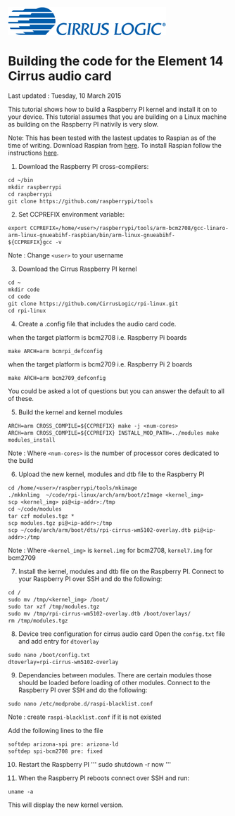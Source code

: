 ![Cirrus Logic Logo](https://github.com/CirrusLogic/wiki-content/blob/master/logos/Cirrus%20Logic%20286.png)

# Building the code for the Element 14 Cirrus audio card

Last updated : Tuesday, 10 March 2015

This tutorial shows how to build a Raspberry PI kernel and install it on to your device. This tutorial assumes that you are building on a Linux machine as building on the Raspberry PI nativily is very slow.

Note: This has been tested with the lastest updates to Raspian as of the time of writing.
Download Raspian from [here](http://www.raspberrypi.org/downloads/).
To install Raspian follow the instructions [here](http://www.raspberrypi.org/documentation/installation/installing-images/README.md).

1) Download the Raspberry PI cross-compilers:

```
cd ~/bin
mkdir raspberrypi
cd raspberrypi
git clone https://github.com/raspberrypi/tools
```

2) Set CCPREFIX environment variable:
```
export CCPREFIX=/home/<user>/raspberrypi/tools/arm-bcm2708/gcc-linaro-arm-linux-gnueabihf-raspbian/bin/arm-linux-gnueabihf-
${CCPREFIX}gcc -v
```
Note : Change ```<user>``` to your username

3) Download the Cirrus Raspberry PI kernel
```
cd ~
mkdir code
cd code
git clone https://github.com/CirrusLogic/rpi-linux.git
cd rpi-linux
```


4) Create a .config file that includes the audio card code.

when the target platform is bcm2708 i.e. Raspberry Pi boards
```
make ARCH=arm bcmrpi_defconfig
```
when the target platform is bcm2709 i.e. Raspberry Pi 2 boards
```
make ARCH=arm bcm2709_defconfig
```
You could be asked a lot of questions but you can answer the default to all of these.

5) Build the kernel and kernel modules
```
ARCH=arm CROSS_COMPILE=${CCPREFIX} make -j <num-cores>
ARCH=arm CROSS_COMPILE=${CCPREFIX} INSTALL_MOD_PATH=../modules make modules_install
```
Note : Where ```<num-cores>``` is the number of processor cores dedicated to the build

6) Upload the new kernel, modules and dtb file to the Raspberry PI
```
cd /home/<user>/raspberrypi/tools/mkimage
./mkknlimg  ~/code/rpi-linux/arch/arm/boot/zImage <kernel_img>
scp <kernel_img> pi@<ip-addr>:/tmp
cd ~/code/modules
tar czf modules.tgz *
scp modules.tgz pi@<ip-addr>:/tmp
scp ~/code/arch/arm/boot/dts/rpi-cirrus-wm5102-overlay.dtb pi@<ip-addr>:/tmp
```
Note : Where ```<kernel_img>``` is ```kernel.img``` for bcm2708, ```kernel7.img``` for bcm2709

7) Install the kernel, modules and dtb file on the Raspberry PI. Connect to your
Raspberry PI over SSH and do the following:
```
cd /
sudo mv /tmp/<kernel_img> /boot/
sudo tar xzf /tmp/modules.tgz
sudo mv /tmp/rpi-cirrus-wm5102-overlay.dtb /boot/overlays/
rm /tmp/modules.tgz
```

8) Device tree configuration for cirrus audio card
Open the ```config.txt``` file and add entry for ```dtoverlay```

```
sudo nano /boot/config.txt
dtoverlay=rpi-cirrus-wm5102-overlay
```

9) Dependancies between modules. There are certain modules those should be loaded before loading of other modules.
Connect to the Raspberry PI over SSH and do the following:
```
sudo nano /etc/modprobe.d/raspi-blacklist.conf
```
Note : create ```raspi-blacklist.conf``` if it is not existed

Add the following lines to the file
```
softdep arizona-spi pre: arizona-ld
softdep spi-bcm2708 pre: fixed
```

10) Restart the Raspberry PI
'''
sudo shutdown -r now
'''

11) When the Raspberry PI reboots connect over SSH and run:
```
uname -a
```
This will display the new kernel version.
